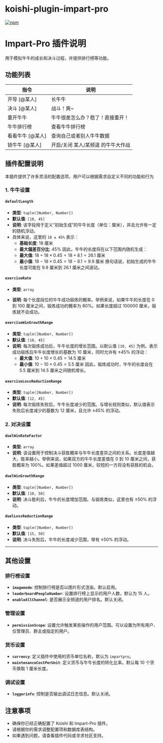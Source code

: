# koishi-plugin-impart-pro

[![npm](https://img.shields.io/npm/v/koishi-plugin-impart-pro?style=flat-square)](https://www.npmjs.com/package/koishi-plugin-impart-pro)


# Impart-Pro 插件说明
用于模拟牛牛的成长和决斗过程，并提供排行榜等功能。

## 功能列表
| 指令             | 说明                               |
| ---------------- | ---------------------------------- |
| 开导 [@某人]     | 长牛牛                             |
| 决斗 [@某人]     | 战斗！爽~                          |
| 重开牛牛         | 牛牛很差怎么办？稳了！直接重开！   |
| 牛牛排行榜       | 查看牛牛排行榜                     |
| 看看牛牛 [@某人] | 查询自己或者别人牛牛数据           |
| 锁牛牛  [@某人]  | 开启/关闭 某人/某频道 的牛牛大作战 |

## 插件配置说明
本插件提供了许多灵活的配置选项，用户可以根据需求自定义不同的功能和行为

### 1. 牛牛设置
#### `defaultLength`
- **类型**: `tuple([Number, Number])`
- **默认值**: `[18, 45]`
- **说明**: 该字段用于定义“初始生成”的牛牛长度（单位：厘米），并且允许有一定的随机浮动。
- 具体来说，这里的 `18 ± 45%` 表示：
  - **基础长度**: 18 厘米
  - **最大偏差百分比**: 45%
  因此，牛牛的长度将在以下范围内随机生成：
  - **最大值**: $18 + 18 \times 0.45 = 18 + 8.1 = 26.1$ 厘米
  - **最小值**: $18 - 18 \times 0.45 = 18 - 8.1 = 9.9$ 厘米
  换句话说，初始生成的牛牛长度可能在 9.9 厘米到 26.1 厘米之间波动。
#### `exerciseRate`
- **类型**: `array`

- **说明**: 每个长度段位的牛牛成功锻炼的概率。举例来说，如果牛牛的长度在 0 到 100 厘米之间，锻炼成功的概率为 80%。如果长度超过 100000 厘米，锻炼就不会成功。
#### `exerciseWinGrowthRange`
- **类型**: `tuple([Number, Number])`
- **默认值**: `[10, 45]`
- **说明**: 每次锻炼成功后，牛牛长度的增长范围。以默认值 `[10, 45]` 为例，表示成功锻炼后牛牛长度增长的基数为 10 厘米，同时允许有 ±45% 的浮动：
  - **最大值**: $10 + 10 \times 0.45 = 14.5$ 厘米
  - **最小值**: $10 - 10 \times 0.45 = 5.5$ 厘米
  因此，锻炼成功时，牛牛的长度会在 5.5 厘米到 14.5 厘米之间随机增长。
#### `exerciseLossReductionRange`
- **类型**: `tuple([Number, Number])`
- **默认值**: `[12, 45]`
- **说明**: 每次锻炼失败后，牛牛长度减少的范围。与增长规则类似，默认值表示失败后长度减少的基数为 12 厘米，且允许 ±45% 的浮动。
### 2. 对决设置
#### `duelWinRateFactor`
- **类型**: `array`
- **说明**: 该设置用于控制决斗获胜概率与牛牛长度差异之间的关系。长度差值越大，胜率越小。举例来说，如果双方的牛牛长度差值在 0 到 10 厘米之间，获胜概率为 100%。如果差值超过 1000 厘米，较短的一方将没有获胜的机会。
#### `duelWinGrowthRange`
- **类型**: `tuple([Number, Number])`
- **默认值**: `[10, 50]`
- **说明**: 决斗胜利后，牛牛的长度增加范围。与锻炼类似，这里也有 ±50% 的浮动。
#### `duelLossReductionRange`
- **类型**: `tuple([Number, Number])`
- **默认值**: `[15, 50]`
- **说明**: 决斗失败后，牛牛的长度减少范围，带有 ±50% 的浮动。
---
## 其他设置
### 排行榜设置
- **`imagemode`**: 控制排行榜是否以图片形式渲染。默认启用。
- **`leaderboardPeopleNumber`**: 设置排行榜上显示的用户人数，默认为 15 人。
- **`enableAllChannel`**: 是否展示全频道的用户排名。默认关闭。
### 管理设置
- **`permissionScope`**: 设置允许触发某些操作的用户范围。可以设置为所有用户、仅管理员、群主或指定的用户。
### 货币设置
- **`currency`**: 定义插件中使用的货币单位名称，默认为 `impartpro`。
- **`maintenanceCostPerUnit`**: 定义货币与牛牛长度的转化比率。默认每 10 个货币换取 1 厘米长度。
### 调试设置
- **`loggerinfo`**: 控制是否输出调试日志信息。默认关闭。

    

## 注意事项
- 确保你已经正确配置了 Koishi 和 Impart-Pro 插件。
- 请根据你的需求调整配置项和数据库表结构。
- 如果遇到问题，请查看插件代码或寻求社区支持。
